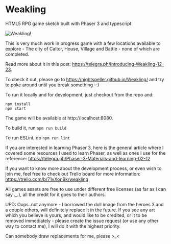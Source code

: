 # Weakling
HTML5 RPG game sketch built with Phaser 3 and typescript

![Weakling!](weakling-menu-github.gif)

This is very much work in progress game with a few locations available to explore - The city of Caltor, House, Village and Battle - none of which are completed.

Read more about it in this post: https://telegra.ph/Introducing-Weakling-12-23.

To check it out, please go to https://nightspeller.github.io/Weakling/ and try to poke around until you break something :-)

To run it locally and for development, just checkout from the repo and:
```
npm install
npm start
```
The game will be available at http://localhost:8080.

To build it, run ```npm run build```

To run ESLint, do ```npm run lint```

If you are interested in learning Phaser 3, here is the general article where I covered some resources I used to learn Phaser, as well as ones I use for the reference: https://telegra.ph/Phaser-3-Materials-and-learning-02-12

If you want to know more about the development process, or even wish to join me, feel free to check out Trello board for more information:
https://trello.com/b/71vXonBk/weakling

All games assets are free to use under different free licenses (as far as I can say ._.), all the credit for it goes to their authors.

UPD: Oups..not anymore - I borrowed the doll image from the heroes 3 and a couple others, will definitely replace it in the future. 
If you see any art which you believe is yours, and would like to be credited, or it to be removed immediately - please create the issue request (or use any other way to contact me), I will do it with the highest priority.

Can somebody draw replacements for me, please >_<
